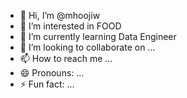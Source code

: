 - 👋 Hi, I’m @mhoojiw
- 👀 I’m interested in FOOD
- 🌱 I’m currently learning Data Engineer
- 💞️ I’m looking to collaborate on ...
- 📫 How to reach me ...
- 😄 Pronouns: ...
- ⚡ Fun fact: ...

<!---
mhoojiw/mhoojiw is a ✨ special ✨ repository because its `README.md` (this file) appears on your GitHub profile.
You can click the Preview link to take a look at your changes.
--->
